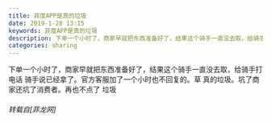 ```yaml
---
title: 菲度APP是真的垃圾
date: 2019-1-28 13:15
keywords: 菲度APP是真的垃圾
description: 下单一个小时了，商家早就把东西准备好了，结果这个骑手一直没去取，给骑手打电话 骑手说已经拿了。官方客服加了一个小时也不回复的。草 真的垃圾。坑了商家还坑了消费者。再也不点了 垃圾
categories: sharing
---
```

<td class="t_f" id="postmessage_2828802">

下单一个小时了，商家早就把东西准备好了，结果这个骑手一直没去取，给骑手打电话 骑手说已经拿了。官方客服加了一个小时也不回复的。草 真的垃圾。坑了商家还坑了消费者。再也不点了 垃圾</td>
###### 转载自[菲龙网]